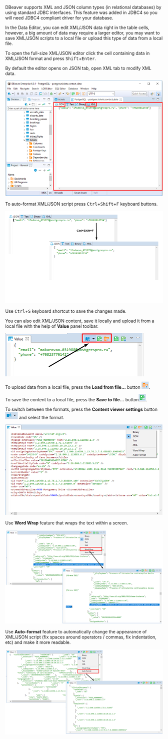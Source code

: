 DBeaver supports XML and JSON column types (in relational databases) by using standard JDBC interfaces. This feature was added in JDBC4 so you will need JDBC4 compliant driver for your database.

In the Data Editor, you can edit XML/JSON data right in the table cells, however, a big amount of data may require a larger editor, you may want to save XML/JSON scripts to a local file or upload this type of data from a local file.

To open the full-size XML/JSON editor click the cell containing data in XML/JSON format and press <kbd>Shift</kbd>+<kbd>Enter</kbd>. 

By default the editor opens on JSON tab, open XML tab to modify XML data.

![](images/ug/JSON_editor.png)

To auto-format XML/JSON script press <kbd>Ctrl</kbd>+<kbd>Shift</kbd>+<kbd>F</kbd> keyboard buttons.

![](images/ug/JSON_editor_format.png)

Use <kbd>Ctrl</kbd>+<kbd>S</kbd> keyboard shortcut to save the changes made.

You can also edit XML/JSON content, save it locally and upload it from a local file with the help of **Value** panel toolbar. 

![](images/ug/Value_Viewer_Editor_Toolbar.png)

To upload data from a local file, press the **Load from file...** button ![](images/ug/XML_editor_load_from_file_icon.png).

To save the content to a local file, press the **Save to file...** button![](images/ug/XML_editor_save_to_file_icon.png).

To switch between the formats, press the **Content viewer settings** button ![](images/ug/XML_editor_icon.png) and select the format.

![](images/ug/XML_editor_menu.png)

Use **Word Wrap** feature that wraps the text within a screen.

![](images/ug/JSON_editor_word_wrap.png)

Use **Auto-format** feature to automatically change the appearance of XML/JSON script (fix spaces around operators / commas, fix indentation, etc) and make it more readable.

![](images/ug/JSON_editor_auto_format.png)